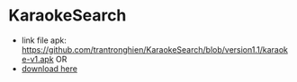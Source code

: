 # KaraokeSearch
+ link file apk: https://github.com/trantronghien/KaraokeSearch/blob/version1.1/karaoke-v1.apk OR
+ [download here](https://github.com/trantronghien/KaraokeSearch/raw/version1.1/karaoke-v1.apk)
